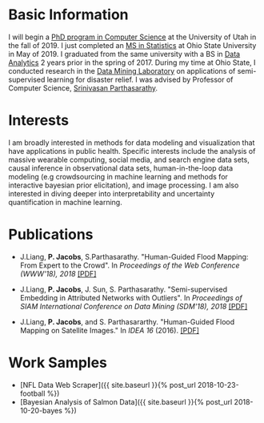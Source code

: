 # Basic Information

 I will begin a [PhD program in Computer Science](https://www.cs.utah.edu/#) at the University of Utah in the fall of 2019. I just completed an [MS in Statistics](https://stat.osu.edu) at Ohio State University in May of 2019. I graduated from the same university with a BS in [Data Analytics](https://data-analytics.osu.edu) 2 years prior in the spring of 2017. During my time at Ohio State, I conducted research in the [Data Mining Laboratory](http://web.cse.ohio-state.edu/dmrl/) on applications of semi-supervised learning for disaster relief. I was advised by Professor of Computer Science, [Srinivasan Parthasarathy](http://web.cse.ohio-state.edu/~parthasarathy.2/).

# Interests

I am broadly interested in methods for data modeling and visualization that have applications in public health. Specific interests include the analysis of massive wearable computing, social media, and search engine data sets, causal inference in observational data sets, human-in-the-loop data modeling (e.g crowdsourcing in machine learning and methods for interactive bayesian prior elicitation), and image processing. I am also interested in diving deeper into interpretability and uncertainty quantification in machine learning.

# Publications

* J.Liang, **P. Jacobs**, S.Parthasarathy. "Human-Guided Flood Mapping: From Expert to the Crowd". In *Proceedings of the Web Conference (WWW'18), 2018* [[PDF]](/assets/CHUG_FM.pdf)
<!--* [Click here to learn more about my specific contributions to this project]({{ site.baseurl }}{% post_url 2018-10-20-HUGFM %})-->

* J.Liang, **P. Jacobs**, J. Sun, S. Parthasarathy. "Semi-supervised Embedding in Attributed Networks with Outliers". In *Proceedings of SIAM International Conference on Data Mining (SDM'18), 2018* [[PDF]](https://arxiv.org/pdf/1703.08100.pdf)

* J.Liang, **P. Jacobs**, and S. Parthasararthy. "Human-Guided Flood Mapping on Satellite Images." In *IDEA 16* (2016). [[PDF]](http://poloclub.gatech.edu/idea2016/papers/p76-liang.pdf)

<!---
# Ideas

* [Project Idea 1]({{ site.baseurl }}{% post_url 2018-10-20-idea1 %})
* [Project Idea 2]({{ site.baseurl }}{% post_url 2018-10-21-idea2 %})
--->

# Work Samples

* [NFL Data Web Scraper]({{ site.baseurl }}{% post_url 2018-10-23-football %})
* [Bayesian Analysis of Salmon Data]({{ site.baseurl }}{% post_url 2018-10-20-bayes %})
